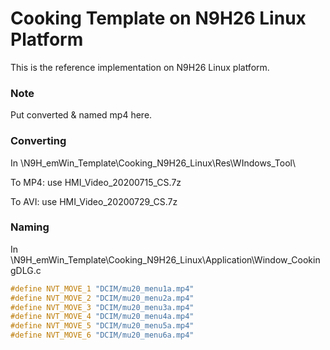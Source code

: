 # Cooking Template on N9H26 Linux Platform

This is the reference implementation on N9H26 Linux platform.

### Note

Put converted & named mp4 here.

### Converting

In \N9H_emWin_Template\Cooking_N9H26_Linux\Res\WIndows_Tool\

To MP4: use HMI_Video_20200715_CS.7z

To AVI: use HMI_Video_20200729_CS.7z

### Naming

In \N9H_emWin_Template\Cooking_N9H26_Linux\Application\Window_CookingDLG.c

```c
#define NVT_MOVE_1 "DCIM/mu20_menu1a.mp4"
#define NVT_MOVE_2 "DCIM/mu20_menu2a.mp4"
#define NVT_MOVE_3 "DCIM/mu20_menu3a.mp4"
#define NVT_MOVE_4 "DCIM/mu20_menu4a.mp4"
#define NVT_MOVE_5 "DCIM/mu20_menu5a.mp4"
#define NVT_MOVE_6 "DCIM/mu20_menu6a.mp4"
```

